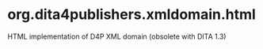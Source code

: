 org.dita4publishers.xmldomain.html
======================

HTML implementation of D4P XML domain (obsolete with DITA 1.3)